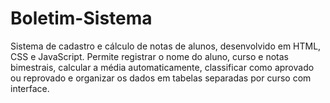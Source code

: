 # Boletim-Sistema
Sistema de cadastro e cálculo de notas de alunos, desenvolvido em HTML, CSS e JavaScript. Permite registrar o nome do aluno, curso e notas bimestrais, calcular a média automaticamente, classificar como aprovado ou reprovado e organizar os dados em tabelas separadas por curso com interface.
